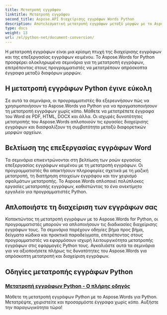 ```yaml
---
title: Μετατροπή εγγράφου
linktitle: Μετατροπή εγγράφου
second_title: Aspose.API διαχείρισης εγγράφων Words Python
description: Αποτελεσματική μετατροπή εγγράφων μεταξύ μορφών με το Aspose.Words για Python. Βελτιώστε την επεξεργασία εγγράφων κειμένου και απλοποιήστε τις εργασίες διαχείρισης εγγράφων.
type: docs
weight: 13
url: /el/python-net/document-conversion/
---
```


Η μετατροπή εγγράφων είναι μια κρίσιμη πτυχή της διαχείρισης εγγράφων και της επεξεργασίας εγγράφων κειμένου. Το Aspose.Words for Python προσφέρει ολοκληρωμένα σεμινάρια για τη μετατροπή εγγράφων, επιτρέποντας στους προγραμματιστές να μετατρέπουν απρόσκοπτα έγγραφα μεταξύ διαφόρων μορφών.

## Η μετατροπή εγγράφων Python έγινε εύκολη

Σε αυτά τα σεμινάρια, οι προγραμματιστές θα εξερευνήσουν πώς να χρησιμοποιήσουν το Aspose.Words για Python για να πραγματοποιήσουν τη μετατροπή εγγράφων χωρίς κόπο. Μάθετε να μετατρέπετε έγγραφα του Word σε PDF, HTML, DOCX και άλλα. Οι ισχυρές δυνατότητες μετατροπής του Aspose.Words απλοποιούν τις εργασίες διαχείρισης εγγράφων και διασφαλίζουν τη συμβατότητα μεταξύ διαφορετικών μορφών αρχείων.

## Βελτίωση της επεξεργασίας εγγράφων Word

Τα σεμινάρια επικεντρώνονται στη βελτίωση των ροών εργασίας επεξεργασίας εγγράφων κειμένου με τη μετατροπή εγγράφων. Οι προγραμματιστές θα αποκτήσουν πληροφορίες σχετικά με τη μαζική μετατροπή, τη διατήρηση στοιχείων εγγράφου και τον χειρισμό σφαλμάτων μετατροπής. Το Aspose.Words απλοποιεί πολύπλοκες εργασίες μετατροπής εγγράφων, καθιστώντας το ένα ανεκτίμητο εργαλείο για προγραμματιστές Python.

## Απλοποιήστε τη διαχείριση των εγγράφων σας

Κατακτώντας τη μετατροπή εγγράφων με το Aspose.Words for Python, οι προγραμματιστές μπορούν να απλοποιήσουν τις διαδικασίες διαχείρισης εγγράφων τους. Τα σεμινάρια παρέχουν οδηγίες βήμα προς βήμα, δείγματα κώδικα και πρακτικά παραδείγματα, επιτρέποντας στους προγραμματιστές να εφαρμόσουν ισχυρή λειτουργικότητα μετατροπής εγγράφων στις εφαρμογές Python τους. Αγκαλιάστε αυτά τα σεμινάρια για να αξιοποιήσετε πλήρως τις δυνατότητες του Aspose.Words για απρόσκοπτη μετατροπή και διαχείριση εγγράφων.

## Οδηγίες μετατροπής εγγράφων Python
### [Μετατροπή εγγράφων Python - Ο πλήρης οδηγός](./python-document-conversion/)
Μάθετε τη μετατροπή εγγράφων Python με το Aspose.Words για Python. Μετατρέψτε, χειριστείτε και προσαρμόστε έγγραφα χωρίς κόπο. Αυξήστε την παραγωγικότητα τώρα!